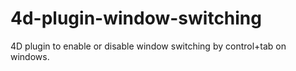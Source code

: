 # 4d-plugin-window-switching
4D plugin to enable or disable window switching by control+tab on windows.
